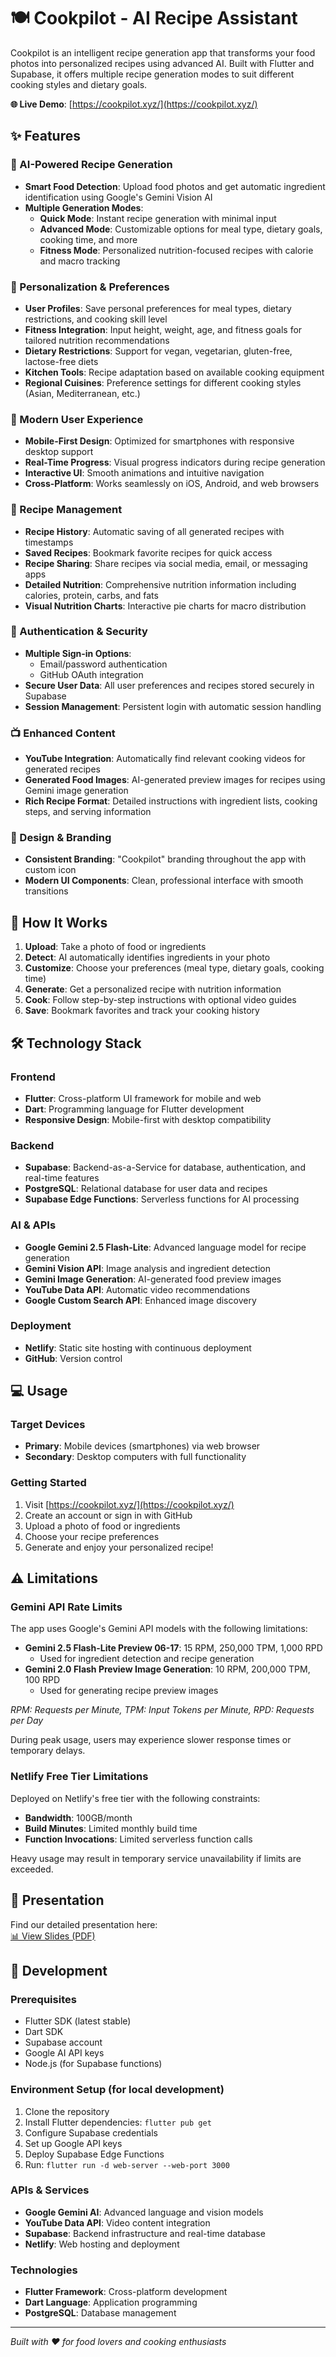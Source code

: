 # 🍽 Cookpilot - AI Recipe Assistant

Cookpilot is an intelligent recipe generation app that transforms your food photos into personalized recipes using advanced AI. Built with Flutter and Supabase, it offers multiple recipe generation modes to suit different cooking styles and dietary goals.

**🌐 Live Demo**: [https://cookpilot.xyz/](https://cookpilot.xyz/)

## ✨ Features

### 🤖 AI-Powered Recipe Generation
- **Smart Food Detection**: Upload food photos and get automatic ingredient identification using Google's Gemini Vision AI
- **Multiple Generation Modes**:
  - **Quick Mode**: Instant recipe generation with minimal input
  - **Advanced Mode**: Customizable options for meal type, dietary goals, cooking time, and more
  - **Fitness Mode**: Personalized nutrition-focused recipes with calorie and macro tracking

### 🎯 Personalization & Preferences
- **User Profiles**: Save personal preferences for meal types, dietary restrictions, and cooking skill level
- **Fitness Integration**: Input height, weight, age, and fitness goals for tailored nutrition recommendations
- **Dietary Restrictions**: Support for vegan, vegetarian, gluten-free, lactose-free diets
- **Kitchen Tools**: Recipe adaptation based on available cooking equipment
- **Regional Cuisines**: Preference settings for different cooking styles (Asian, Mediterranean, etc.)

### 📱 Modern User Experience
- **Mobile-First Design**: Optimized for smartphones with responsive desktop support
- **Real-Time Progress**: Visual progress indicators during recipe generation
- **Interactive UI**: Smooth animations and intuitive navigation
- **Cross-Platform**: Works seamlessly on iOS, Android, and web browsers

### 🍳 Recipe Management
- **Recipe History**: Automatic saving of all generated recipes with timestamps
- **Saved Recipes**: Bookmark favorite recipes for quick access
- **Recipe Sharing**: Share recipes via social media, email, or messaging apps
- **Detailed Nutrition**: Comprehensive nutrition information including calories, protein, carbs, and fats
- **Visual Nutrition Charts**: Interactive pie charts for macro distribution

### 🔐 Authentication & Security
- **Multiple Sign-in Options**: 
  - Email/password authentication
  - GitHub OAuth integration
- **Secure User Data**: All user preferences and recipes stored securely in Supabase
- **Session Management**: Persistent login with automatic session handling

### 📺 Enhanced Content
- **YouTube Integration**: Automatically find relevant cooking videos for generated recipes
- **Generated Food Images**: AI-generated preview images for recipes using Gemini image generation
- **Rich Recipe Format**: Detailed instructions with ingredient lists, cooking steps, and serving information

### 🎨 Design & Branding
- **Consistent Branding**: "Cookpilot" branding throughout the app with custom icon
- **Modern UI Components**: Clean, professional interface with smooth transitions

## 🚀 How It Works

1. **Upload**: Take a photo of food or ingredients
2. **Detect**: AI automatically identifies ingredients in your photo
3. **Customize**: Choose your preferences (meal type, dietary goals, cooking time)
4. **Generate**: Get a personalized recipe with nutrition information
5. **Cook**: Follow step-by-step instructions with optional video guides
6. **Save**: Bookmark favorites and track your cooking history

## 🛠 Technology Stack

### Frontend
- **Flutter**: Cross-platform UI framework for mobile and web
- **Dart**: Programming language for Flutter development
- **Responsive Design**: Mobile-first with desktop compatibility

### Backend
- **Supabase**: Backend-as-a-Service for database, authentication, and real-time features
- **PostgreSQL**: Relational database for user data and recipes
- **Supabase Edge Functions**: Serverless functions for AI processing

### AI & APIs
- **Google Gemini 2.5 Flash-Lite**: Advanced language model for recipe generation
- **Gemini Vision API**: Image analysis and ingredient detection
- **Gemini Image Generation**: AI-generated food preview images
- **YouTube Data API**: Automatic video recommendations
- **Google Custom Search API**: Enhanced image discovery

### Deployment
- **Netlify**: Static site hosting with continuous deployment
- **GitHub**: Version control

## 💻 Usage

### Target Devices
- **Primary**: Mobile devices (smartphones) via web browser
- **Secondary**: Desktop computers with full functionality

### Getting Started
1. Visit [https://cookpilot.xyz/](https://cookpilot.xyz/)
2. Create an account or sign in with GitHub
3. Upload a photo of food or ingredients
4. Choose your recipe preferences
5. Generate and enjoy your personalized recipe!

## ⚠️ Limitations

### Gemini API Rate Limits
The app uses Google's Gemini API models with the following limitations:

- **Gemini 2.5 Flash-Lite Preview 06-17**: 15 RPM, 250,000 TPM, 1,000 RPD
  - Used for ingredient detection and recipe generation
- **Gemini 2.0 Flash Preview Image Generation**: 10 RPM, 200,000 TPM, 100 RPD
  - Used for generating recipe preview images

*RPM: Requests per Minute, TPM: Input Tokens per Minute, RPD: Requests per Day*

During peak usage, users may experience slower response times or temporary delays.

### Netlify Free Tier Limitations
Deployed on Netlify's free tier with the following constraints:

- **Bandwidth**: 100GB/month
- **Build Minutes**: Limited monthly build time
- **Function Invocations**: Limited serverless function calls

Heavy usage may result in temporary service unavailability if limits are exceeded.

## 🎨 Presentation

Find our detailed presentation here:  
[📊 View Slides (PDF)](presentation_stuff/presentation.pdf)

## 🔧 Development

### Prerequisites
- Flutter SDK (latest stable)
- Dart SDK
- Supabase account
- Google AI API keys
- Node.js (for Supabase functions)

### Environment Setup (for local development)
1. Clone the repository
2. Install Flutter dependencies: `flutter pub get`
3. Configure Supabase credentials
4. Set up Google API keys
5. Deploy Supabase Edge Functions
6. Run: `flutter run -d web-server --web-port 3000`

### APIs & Services
- **Google Gemini AI**: Advanced language and vision models
- **YouTube Data API**: Video content integration
- **Supabase**: Backend infrastructure and real-time database
- **Netlify**: Web hosting and deployment

### Technologies
- **Flutter Framework**: Cross-platform development
- **Dart Language**: Application programming
- **PostgreSQL**: Database management

---

*Built with ❤️ for food lovers and cooking enthusiasts*

